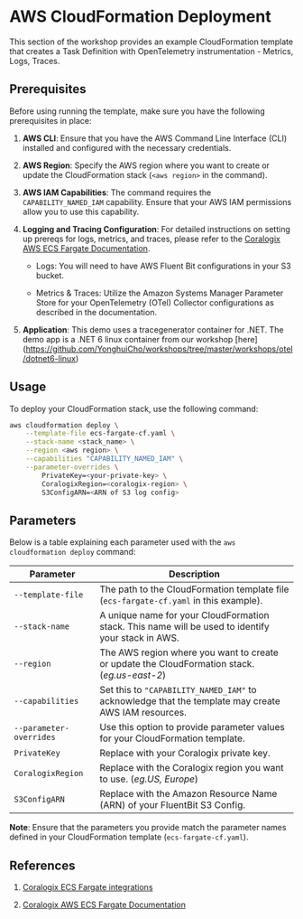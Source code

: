 # AWS CloudFormation Deployment

This section of the workshop provides an example CloudFormation template that creates a Task Definition with OpenTelemetry instrumentation - Metrics, Logs, Traces.

## Prerequisites

Before using running the template, make sure you have the following prerequisites in place:

1. **AWS CLI**: Ensure that you have the AWS Command Line Interface (CLI) installed and configured with the necessary credentials.

2. **AWS Region**: Specify the AWS region where you want to create or update the CloudFormation stack (`<aws region>` in the command).

3. **AWS IAM Capabilities**: The command requires the `CAPABILITY_NAMED_IAM` capability. Ensure that your AWS IAM permissions allow you to use this capability.

4. **Logging and Tracing Configuration**: For detailed instructions on setting up prereqs for logs, metrics, and traces, please refer to the [Coralogix AWS ECS Fargate Documentation](https://coralogix.com/docs/aws-ecs-fargate/).

   - Logs: You will need to have AWS Fluent Bit configurations in your S3 bucket.

   - Metrics & Traces: Utilize the Amazon Systems Manager Parameter Store for your OpenTelemetry (OTel) Collector configurations as described in the documentation.

5. **Application**: This demo uses a tracegenerator container for .NET. The demo app is a .NET 6 linux container from our workshop [here] (https://github.com/YonghuiCho/workshops/tree/master/workshops/otel/dotnet6-linux)

## Usage

To deploy your CloudFormation stack, use the following command:

```bash
aws cloudformation deploy \
    --template-file ecs-fargate-cf.yaml \
    --stack-name <stack_name> \
    --region <aws region> \
    --capabilities "CAPABILITY_NAMED_IAM" \
    --parameter-overrides \
        PrivateKey=<your-private-key> \
        CoralogixRegion=<coralogix-region> \
        S3ConfigARN=<ARN of S3 log config>
```
## Parameters

Below is a table explaining each parameter used with the `aws cloudformation deploy` command:

| Parameter            | Description                                                                                                  |
|----------------------|--------------------------------------------------------------------------------------------------------------|
| `--template-file`    | The path to the CloudFormation template file (`ecs-fargate-cf.yaml` in this example).                      |
| `--stack-name`       | A unique name for your CloudFormation stack. This name will be used to identify your stack in AWS.         |
| `--region`           | The AWS region where you want to create or update the CloudFormation stack. (*eg.us-east-2*)                                 |
| `--capabilities`     | Set this to `"CAPABILITY_NAMED_IAM"` to acknowledge that the template may create AWS IAM resources.       |
| `--parameter-overrides` | Use this option to provide parameter values for your CloudFormation template.                               |
| `PrivateKey`         | Replace with your Coralogix private key.                                                                     |
| `CoralogixRegion`    | Replace with the Coralogix region you want to use. (*eg.US, Europe*)                                                        |
| `S3ConfigARN`        | Replace with the Amazon Resource Name (ARN) of your FluentBit S3 Config.                                            |

**Note**: Ensure that the parameters you provide match the parameter names defined in your CloudFormation template (`ecs-fargate-cf.yaml`).

## References
1. [Coralogix ECS Fargate integrations](https://github.com/coralogix/cloudformation-coralogix-aws/tree/master/aws-integrations/ecs-fargate)

2. [Coralogix AWS ECS Fargate Documentation](https://coralogix.com/docs/aws-ecs-fargate/)